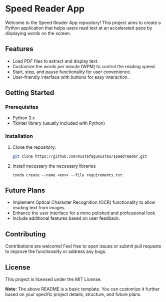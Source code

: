 # Speed Reader App

Welcome to the Speed Reader App repository! This project aims to create a Python application that helps users read text at an accelerated pace by displaying words on the screen.

## Features

- Load PDF files to extract and display text.
- Customize the words per minute (WPM) to control the reading speed.
- Start, stop, and pause functionality for user convenience.
- User-friendly interface with buttons for easy interaction.

## Getting Started

### Prerequisites

- Python 3.x
- Tkinter library (usually included with Python)

### Installation

1. Clone the repository:
   ```bash
   git clone https://github.com/mustafagumustas/speedreader.git

2. Install necessary the necessary libraries
    ```
    conda create --name <env> --file requirements.txt

## Future Plans

- Implement Optical Character Recognition (OCR) functionality to allow reading text from images.
- Enhance the user interface for a more polished and professional look.
- Include additional features based on user feedback.

## Contributing

Contributions are welcome! Feel free to open issues or submit pull requests to improve the functionality or address any bugs.

## License

This project is licensed under the MIT License.

**Note:** The above README is a basic template. You can customize it further based on your specific project details, structure, and future plans.

